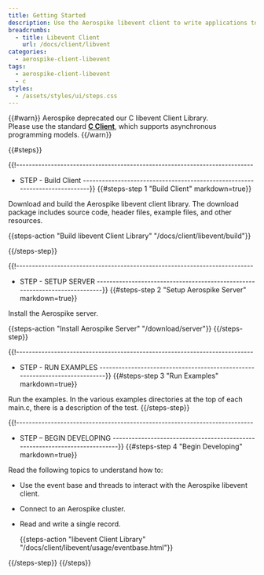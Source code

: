 ```yaml
---
title: Getting Started
description: Use the Aerospike libevent client to write applications to store and retrieve data from an Aerospike database cluster.
breadcrumbs:
  - title: Libevent Client
    url: /docs/client/libvent
categories:
  - aerospike-client-libevent
tags:
  - aerospike-client-libevent
  - c
styles:
  - /assets/styles/ui/steps.css
---
```


{{#warn}}
Aerospike deprecated our C libevent Client Library.
<BR>
Please use the standard **[C Client](https://www.aerospike.com/download/client/c/)**, which supports asynchronous programming models.
{{/warn}}

{{#steps}}

{{!---------------------------------------------------------------------------
  - STEP - Build Client
  ----------------------------------------------------------------------------}}
{{#steps-step 1 "Build Client" markdown=true}}

Download and build the Aerospike libevent client library. The download package includes source code, header files, example files, and other resources.

  {{steps-action "Build libevent Client Library" "/docs/client/libevent/build"}}

{{/steps-step}}


{{!---------------------------------------------------------------------------
  - STEP - SETUP SERVER
  ----------------------------------------------------------------------------}}
{{#steps-step 2 "Setup Aerospike Server" markdown=true}}

Install the Aerospike server.

  {{steps-action "Install Aerospike Server" "/download/server"}}
{{/steps-step}}


{{!---------------------------------------------------------------------------
  - STEP - RUN EXAMPLES
  ----------------------------------------------------------------------------}}
{{#steps-step 3 "Run Examples" markdown=true}}

Run the examples. In the various examples directories at the top of each main.c, there is a description of the test.
{{/steps-step}}


{{!---------------------------------------------------------------------------
  - STEP – BEGIN DEVELOPING
  ----------------------------------------------------------------------------}}
{{#steps-step 4 "Begin Developing" markdown=true}}

Read the following topics to understand how to:
- Use the event base and threads to interact with the Aerospike libevent client.
- Connect to an Aerospike cluster.
- Read and write a single record.


  {{steps-action "libevent Client Library" "/docs/client/libevent/usage/eventbase.html"}}

{{/steps-step}}
{{/steps}}

